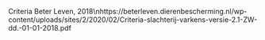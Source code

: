 Criteria Beter Leven, 2018\nhttps://beterleven.dierenbescherming.nl/wp-content/uploads/sites/2/2020/02/Criteria-slachterij-varkens-versie-2.1-ZW-dd.-01-01-2018.pdf
